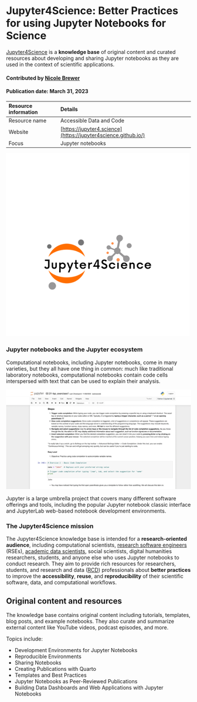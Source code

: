 # Jupyter4Science: Better Practices for using Jupyter Notebooks for Science

<!--deck text start-->
[Jupyter4Science](https://jupyter4science.github.io/) is a **knowledge base** of original content and curated resources about developing and sharing Jupyter notebooks as they are used in the context of scientific applications.
<!--deck text end-->

#### Contributed by [Nicole Brewer](https://github.com/nicole-brewer)

#### Publication date: March 31, 2023

Resource information | Details 
:--- | :--- 
Resource name | Accessible Data and Code
Website  | [https://jupyter4.science](https://jupyter4science.github.io/)
Focus | Jupyter notebooks

<img src='../images/jupyter4science-2.png' class='logo' />

### Jupyter notebooks and the Jupyter ecosystem

Computational notebooks, including Jupyter notebooks, come in many varieties, but they all have one thing in common: much like traditional laboratory notebooks, computational notebooks contain code cells interspersed with text that can be used to explain their analysis.

<img src='../images/jupyter4science-1.png' class='logo' />

Jupyter is a large umbrella project that covers many different software offerings and tools, including the popular Jupyter notebook classic interface and JupyterLab web-based notebook development environments.

### The Jupyter4Science mission

The Jupyter4Science knowledge base is intended for a **research-oriented audience**, including computational scientists, [research software engineers](https://us-rse.org/about/what-is-an-rse/) (RSEs), [academic data scientists](https://academicdatascience.org/community-projects/career-guidebook/), social scientists, digital humanities researchers, students, and anyone else who uses Jupyter notebooks to conduct research. They aim to provide rich resources for researchers, students, and research and data ([RCD](https://carcc.org/)) professionals about **better practices** to improve the **accessibility**, **reuse**, and **reproducibility** of their scientific software, data, and computational workflows.

## Original content and resources

The knowledge base contains original content including tutorials, templates, blog posts, and example notebooks. They also curate and summarize external content like YouTube videos, podcast episodes, and more.

Topics include:

- Development Environments for Jupyter Notebooks
- Reproducible Environments
- Sharing Notebooks
- Creating Publications with Quarto
- Templates and Best Practices
- Jupyter Notebooks as Peer-Reviewed Publications
- Building Data Dashboards and Web Applications with Jupyter Notebooks 

<!---
Publish: yes
Topics: documentation, reproducibility, strategies for more effective teams
--->